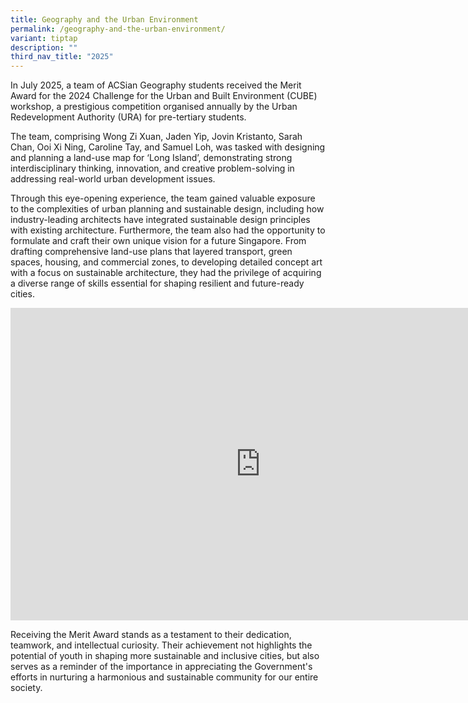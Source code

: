 ```yaml
---
title: Geography and the Urban Environment
permalink: /geography-and-the-urban-environment/
variant: tiptap
description: ""
third_nav_title: "2025"
---
```

<p>In July 2025, a team of ACSian Geography students received the Merit Award
for the 2024 Challenge for the Urban and Built Environment (CUBE) workshop,
a prestigious competition organised annually by the Urban Redevelopment
Authority (URA) for pre-tertiary students.</p>
<p>The team, comprising Wong Zi Xuan, Jaden Yip, Jovin Kristanto, Sarah Chan,
Ooi Xi Ning, Caroline Tay, and Samuel Loh, was tasked with designing and
planning a land-use map for ‘Long Island’, demonstrating strong interdisciplinary
thinking, innovation, and creative problem-solving in addressing real-world
urban development issues.</p>
<p>Through this eye-opening experience, the team gained valuable exposure
to the complexities of urban planning and sustainable design, including
how industry-leading architects have integrated sustainable design principles
with existing architecture. Furthermore, the team also had the opportunity
to formulate and craft their own unique vision for a future Singapore.
From drafting comprehensive land-use plans that layered transport, green
spaces, housing, and commercial zones, to developing detailed concept art
with a focus on sustainable architecture, they had the privilege of acquiring
a diverse range of skills essential for shaping resilient and future-ready
cities.</p>
<div class="iframe-wrapper">
<iframe height="500" width="800" allowfullscreen="true" frameborder="0" src="https://docs.google.com/presentation/d/e/2PACX-1vQh0yAz8n4YGBKNljJavb9twP_SkjypMucW1RU5pwuLdbEI-5TfSOjVTSPV2HXsD_MzYNhfqfpyV1R6/pubembed?start=false&amp;loop=false&amp;delayms=3000"></iframe>
</div>
<p>Receiving the Merit Award stands as a testament to their dedication, teamwork,
and intellectual curiosity. Their achievement not highlights the potential
of youth in shaping more sustainable and inclusive cities, but also serves
as a reminder of the importance in appreciating the Government's efforts
in nurturing a harmonious and sustainable community for our entire society.</p>